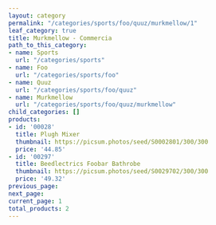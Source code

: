 ```yaml
---
layout: category
permalink: "/categories/sports/foo/quuz/murkmellow/1"
leaf_category: true
title: Murkmellow - Commercia
path_to_this_category:
- name: Sports
  url: "/categories/sports"
- name: Foo
  url: "/categories/sports/foo"
- name: Quuz
  url: "/categories/sports/foo/quuz"
- name: Murkmellow
  url: "/categories/sports/foo/quuz/murkmellow"
child_categories: []
products:
- id: '00028'
  title: Plugh Mixer
  thumbnail: https://picsum.photos/seed/S0002801/300/300
  price: '44.85'
- id: '00297'
  title: Beedlectrics Foobar Bathrobe
  thumbnail: https://picsum.photos/seed/S0029702/300/300
  price: '49.32'
previous_page: 
next_page: 
current_page: 1
total_products: 2
---
```

